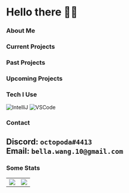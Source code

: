 Hello there 👋🏻
==================================================================================================

### About Me

### Current Projects

### Past Projects

### Upcoming Projects

### Tech I Use
![IntelliJ](https://img.shields.io/badge/IntelliJ-2021.3.3-red?style=for-the-badge&logo=IntelliJ%20IDEA)
![VSCode](https://img.shields.io/badge/VSCode-1.67-blue?style=for-the-badge&logo=visualstudiocode)

### Contact
Discord: `octopoda#4413`<br>
Email: `bella.wang.10@gmail.com`
--------------------------------------------------------------------------------------------------

### Some Stats

<table>
  <tr>
    <td align="center" style="padding=0;width=50%;">
      <img align="center" style="padding=0;" src="https://github-readme-stats.vercel.app/api/?username=bella7898&show_icons=true&title_color=D02525&text_color=909090&bg_color=00000000&hide_border=true&icon_color=C05050&count_private=true" />
    </td>
    <td align="center" style="padding=0;width=50%;">
      <img align="center" style="padding=0;" src="https://github-readme-stats.vercel.app/api/top-langs/?username=bella7898&layout=compact&show_icons=true&title_color=D02525&text_color=909090&bg_color=00000000&hide_border=true&icon_color=E05040&langs_count=8&hide=c%2B%2B,c,makefile,freemarker,assembly,pawn,roff&exclude_repo=Particle-Simulations&count_private=true" />
    </td>
  </tr>
</table>
